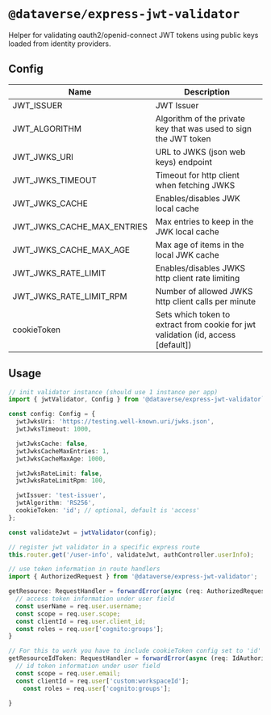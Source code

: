 # `@dataverse/express-jwt-validator`

Helper for validating oauth2/openid-connect JWT tokens using public keys loaded from identity providers.

## Config

| Name                       | Description                                                                       |
| -------------------------- | --------------------------------------------------------------------------------- |
| JWT_ISSUER                 | JWT Issuer                                                                        |
| JWT_ALGORITHM              | Algorithm of the private key that was used to sign the JWT token                  |
| JWT_JWKS_URI               | URL to JWKS (json web keys) endpoint                                              |
| JWT_JWKS_TIMEOUT           | Timeout for http client when fetching JWKS                                        |
| JWT_JWKS_CACHE             | Enables/disables JWK local cache                                                  |
| JWT_JWKS_CACHE_MAX_ENTRIES | Max entries to keep in the JWK local cache                                        |
| JWT_JWKS_CACHE_MAX_AGE     | Max age of items in the local JWK cache                                           |
| JWT_JWKS_RATE_LIMIT        | Enables/disables JWKS http client rate limiting                                   |
| JWT_JWKS_RATE_LIMIT_RPM    | Number of allowed JWKS http client calls per minute                               |
| cookieToken                | Sets which token to extract from cookie for jwt validation (id, access [default]) |

## Usage

```typescript
// init validator instance (should use 1 instance per app)
import { jwtValidator, Config } from '@dataverse/express-jwt-validator`';

const config: Config = {
  jwtJwksUri: 'https://testing.well-known.uri/jwks.json',
  jwtJwksTimeout: 1000,

  jwtJwksCache: false,
  jwtJwksCacheMaxEntries: 1,
  jwtJwksCacheMaxAge: 1000,

  jwtJwksRateLimit: false,
  jwtJwksRateLimitRpm: 100,

  jwtIssuer: 'test-issuer',
  jwtAlgorithm: 'RS256',
  cookieToken: 'id'; // optional, default is 'access'
};

const validateJwt = jwtValidator(config);

// register jwt validator in a specific express route
this.router.get('/user-info', validateJwt, authController.userInfo);

// use token information in route handlers
import { AuthorizedRequest } from '@dataverse/express-jwt-validator';

getResource: RequestHandler = forwardError(async (req: AuthorizedRequest, res: Response): Promise<void> => {
  // access token information under user field
  const userName = req.user.username;
  const scope = req.user.scope;
  const clientId = req.user.client_id;
  const roles = req.user['cognito:groups'];
}

// For this to work you have to include cookieToken config set to 'id'
getResourceIdToken: RequestHandler = forwardError(async (req: IdAuthorizedRequest, res: Response): Promise<void> => {
  // id token information under user field
  const scope = req.user.email;
  const clientId = req.user['custom:workspaceId'];
    const roles = req.user['cognito:groups'];

}
```
